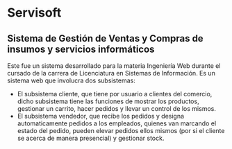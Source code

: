 # Servisoft
## Sistema de Gestión de Ventas y Compras de insumos y servicios informáticos

Este fue un sistema desarrollado para la materia Ingeniería Web durante el cursado de la carrera de Licenciatura en Sistemas de Información.
Es un sistema web que involucra dos subsistemas:
- El subsistema cliente, que tiene por usuario a clientes del comercio, dicho subsistema tiene las funciones de mostrar los productos, gestionar un carrito, hacer pedidos y llevar un control de los mismos.
- El subsistema vendedor, que recibe los pedidos y designa automaticamente pedidos a los empleados, quienes van marcando el estado del pedido, pueden elevar pedidos ellos mismos (por si el cliente se acerca de manera presencial) y gestionar stock.
